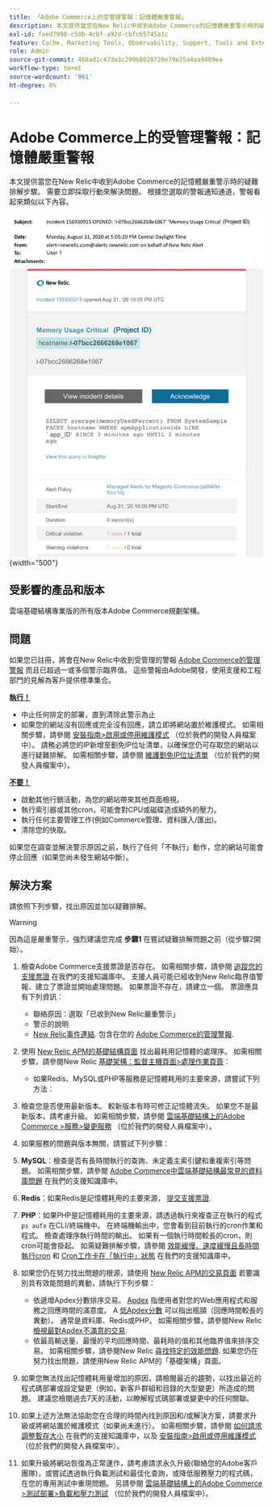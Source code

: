 ```yaml
---
title: 「Adobe Commerce上的受管理警報：記憶體嚴重警報」
description: 本文提供當您在New Relic中收到Adobe Commerce的記憶體嚴重警示時的疑難排解步驟。 需要立即採取行動來解決問題。 根據您選取的警報通知通道，警報看起來類似以下內容。
exl-id: feed7998-c50b-4cbf-a92d-cbfc65745a1c
feature: Cache, Marketing Tools, Observability, Support, Tools and External Services
role: Admin
source-git-commit: 468ad1c47da3c299b8028726e79e25a4aa9489ea
workflow-type: tm+mt
source-wordcount: '961'
ht-degree: 0%

---
```


# Adobe Commerce上的受管理警報：記憶體嚴重警報

本文提供當您在New Relic中收到Adobe Commerce的記憶體嚴重警示時的疑難排解步驟。 需要立即採取行動來解決問題。 根據您選取的警報通知通道，警報看起來類似以下內容。

![磁碟嚴重警示](assets/memory-critical-magento-managed.png){width="500"}

## 受影響的產品和版本

雲端基礎結構專業版的所有版本Adobe Commerce規劃架構。

## 問題

如果您已註冊，將會在New Relic中收到受管理的警報 [Adobe Commerce的管理警報](/help/support-tools/managed-alerts-for-adobe-commerce/managed-alerts-for-magento-commerce.md) 而且已超過一或多個警示臨界值。 這些警報由Adobe開發，使用支援和工程部門的見解為客戶提供標準集合。

<u> **執行！** </u>

* 中止任何排定的部署，直到清除此警示為止
* 如果您的網站沒有回應或完全沒有回應，請立即將網站置於維護模式。 如需相關步驟，請參閱 [安裝指南>啟用或停用維護模式](https://devdocs.magento.com/guides/v2.4/install-gde/install/cli/install-cli-subcommands-maint.html?itm_source=devdocs&amp;itm_medium=search_page&amp;itm_campaign=federated_search&amp;itm_term=mainten) （位於我們的開發人員檔案中）。 請務必將您的IP新增至劐免IP位址清單，以確保您仍可存取您的網站以進行疑難排解。 如需相關步驟，請參閱 [維護劐免IP位址清單](https://devdocs.magento.com/guides/v2.4/install-gde/install/cli/install-cli-subcommands-maint.html?itm_source=devdocs&amp;itm_medium=search_page&amp;itm_campaign=federated_search&amp;itm_term=mainten#instgde-cli-maint-exempt) （位於我們的開發人員檔案中）。

<u>**不要！**</u>

* 啟動其他行銷活動，為您的網站帶來其他頁面檢視。
* 執行索引器或其他cron，可能會對CPU或磁碟造成額外的壓力。
* 執行任何主要管理工作(例如Commerce管理、資料匯入/匯出)。
* 清除您的快取。

如果您在調查並解決警示原因之前，執行了任何「不執行」動作，您的網站可能會停止回應（如果您尚未發生網站中斷）。

## 解決方案

請依照下列步驟，找出原因並加以疑難排解。

>[!WARNING]
>
>因為這是嚴重警示，強烈建議您完成 **步驟1** 在嘗試疑難排解問題之前（從步驟2開始）。

1. 檢查Adobe Commerce支援票證是否存在。 如需相關步驟，請參閱 [追蹤您的支援票證](/help/help-center-guide/help-center/magento-help-center-user-guide.md#track-tickets) 在我們的支援知識庫中。 支援人員可能已經收到New Relic臨界值警報、建立了票證並開始處理問題。 如果票證不存在，請建立一個。 票證應具有下列資訊：
   * 聯絡原因：選取「已收到New Relic嚴重警示」
   * 警示的說明
   * [New Relic事件連結](https://docs.newrelic.com/docs/alerts-applied-intelligence/new-relic-alerts/alert-incidents/view-violation-event-details-incidents). 包含在您的 [Adobe Commerce的管理警報](/help/support-tools/managed-alerts-for-adobe-commerce/managed-alerts-for-magento-commerce.md).

1. 使用 [New Relic APM的基礎結構頁面](https://docs.newrelic.com/docs/infrastructure/infrastructure-ui-pages/infra-hosts-ui-page/) 找出最耗用記憶體的處理序。 如需相關步驟，請參閱New Relic [基礎架構：監督主機頁面>處理作業頁簽](https://docs.newrelic.com/docs/infrastructure/infrastructure-ui-pages/infra-hosts-ui-page/#processes)：
   * 如果Redis、MySQL或PHP等服務是記憶體耗用的主要來源，請嘗試下列方法：
1. 檢查您是否使用最新版本。 較新版本有時可修正記憶體流失。 如果您不是最新版本，請考慮升級。 如需相關步驟，請參閱 [雲端基礎結構上的Adobe Commerce >服務>變更服務](https://experienceleague.adobe.com/docs/commerce-cloud-service/user-guide/configure/service/services-yaml.html) （位於我們的開發人員檔案中）。
1. 如果服務的問題與版本無關，請嘗試下列步驟：
1. **MySQL**：檢查是否有長時間執行的查詢、未定義主索引鍵和重複索引等問題。 如需相關步驟，請參閱 [Adobe Commerce中雲端基礎結構最常見的資料庫問題](https://experienceleague.adobe.com/docs/commerce-operations/implementation-playbook/best-practices/maintenance/resolve-database-performance-issues.html) 在我們的支援知識庫中。
1. **Redis**：如果Redis是記憶體耗用的主要來源， [提交支援票證](/help/help-center-guide/help-center/magento-help-center-user-guide.md#submit-ticket).
1. **PHP**：如果PHP是記憶體耗用的主要來源，請透過執行來複查正在執行的程式 `ps aufx` 在CLI/終端機中。 在終端機輸出中，您會看到目前執行的cron作業和程式。 檢查處理序執行時間的輸出。 如果有一個執行時間較長的cron，則cron可能會掛起。 如需疑難排解步驟，請參閱 [效能緩慢、速度緩慢且長時間執行cron](/help/troubleshooting/miscellaneous/slow-performance-slow-and-long-running-crons.md) 和 [Cron工作卡在「執行中」狀態](https://support.magento.com/hc/en-us/articles/360033099451) 在我們的支援知識庫中。
1. 如果您仍在努力找出問題的根源，請使用 [New Relic APM的交易頁面](https://docs.newrelic.com/docs/apm/applications-menu/monitoring/transactions-page-find-specific-performance-problems) 若要識別具有效能問題的異動，請執行下列步驟：
   * 依遞增Apdex分數排序交易。 [Apdex](https://docs.newrelic.com/docs/apm/new-relic-apm/apdex/apdex-measure-user-satisfaction) 指使用者對您的Web應用程式和服務之回應時間的滿意度。 A [低Apdex分數](/help/support-tools/managed-alerts-for-adobe-commerce/managed-alerts-for-magento-commerce-apdex-warning-alert.md) 可以指出瓶頸（回應時間較長的異動）。 通常是資料庫、Redis或PHP。 如需相關步驟，請參閱New Relic [檢視最對Apdex不滿意的交易](https://docs.newrelic.com/docs/apm/new-relic-apm/apdex/view-your-apdex-score#apdex-dissat).
   * 依最高輸送量、最慢的平均回應時間、最耗時的值和其他臨界值來排序交易。 如需相關步驟，請參閱New Relic [尋找特定的效能問題](https://docs.newrelic.com/docs/apm/applications-menu/monitoring/transactions-page-find-specific-performance-problems). 如果您仍在努力找出問題，請使用New Relic APM的「基礎架構」頁面。
1. 如果您無法找出記憶體耗用量增加的原因，請檢閱最近的趨勢，以找出最近的程式碼部署或設定變更（例如，新客戶群組和目錄的大型變更）所造成的問題。 建議您檢閱過去7天的活動，以瞭解程式碼部署或變更中的任何關聯。
1. 如果上述方法無法協助您在合理的時間內找到原因和/或解決方案，請要求升級或將網站置於維護模式（如果尚未進行）。 如需相關步驟，請參閱 [如何請求調整暫存大小](/help/how-to/general/how-to-request-temporary-magento-upsize.md) 在我們的支援知識庫中，以及 [安裝指南>啟用或停用維護模式](https://devdocs.magento.com/guides/v2.4/install-gde/install/cli/install-cli-subcommands-maint.html?itm_source=devdocs&amp;itm_medium=search_page&amp;itm_campaign=federated_search&amp;itm_term=mainten) （位於我們的開發人員檔案中）。
1. 如果升級將網站恢復為正常運作，請考慮請求永久升級(聯絡您的Adobe客戶團隊)，或嘗試透過執行負載測試和最佳化查詢，或降低服務壓力的程式碼，在您的專用測試中重現問題。 另請參閱 [雲端基礎結構上的Adobe Commerce >測試部署>負載和壓力測試](https://devdocs.magento.com/cloud/live/stage-prod-test.html#loadtest) （位於我們的開發人員檔案中）。
